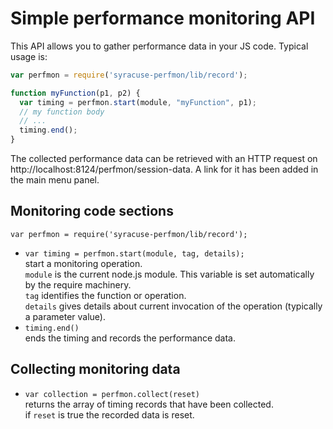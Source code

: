 
# Simple performance monitoring API

This API allows you to gather performance data in your JS code. Typical usage is:

``` javascript
var perfmon = require('syracuse-perfmon/lib/record');

function myFunction(p1, p2) {
  var timing = perfmon.start(module, "myFunction", p1);
  // my function body
  // ...
  timing.end();
}
```

The collected performance data can be retrieved with an HTTP request on http://localhost:8124/perfmon/session-data.
A link for it has been added in the main menu panel.

## Monitoring code sections

`var perfmon = require('syracuse-perfmon/lib/record');`

* `var timing = perfmon.start(module, tag, details);`  
  start a monitoring operation.  
  `module` is the current node.js module. This variable is set automatically by the require machinery.  
  `tag` identifies the function or operation.  
  `details` gives details about current invocation of the operation (typically a parameter value).
* `timing.end()`  
  ends the timing and records the performance data.

## Collecting monitoring data

* `var collection = perfmon.collect(reset)`  
  returns the array of timing records that have been collected.  
  if `reset` is true the recorded data is reset.
